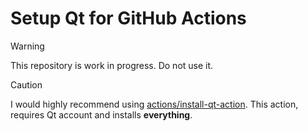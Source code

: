# Setup Qt for GitHub Actions

> [!WARNING]
> This repository is work in progress. Do not use it.

> [!CAUTION]
> I would highly recommend using [actions/install-qt-action](https://github.com/jurplel/install-qt-action). This action, requires Qt account and installs **everything**.

